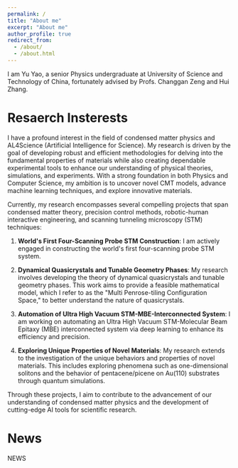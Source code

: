 ```yaml
---
permalink: /
title: "About me"
excerpt: "About me"
author_profile: true
redirect_from: 
  - /about/
  - /about.html
---
```

I am Yu Yao, a senior Physics undergraduate at University of Science and Technology of China, fortunately advised by Profs. Changgan Zeng and Hui Zhang. 
<!--
This is the front page of a website that is powered by the [academicpages template](https://github.com/academicpages/academicpages.github.io) and hosted on GitHub pages. [GitHub pages](https://pages.github.com) is a free service in which websites are built and hosted from code and data stored in a GitHub repository, automatically updating when a new commit is made to the respository. This template was forked from the [Minimal Mistakes Jekyll Theme](https://mmistakes.github.io/minimal-mistakes/) created by Michael Rose, and then extended to support the kinds of content that academics have: publications, talks, teaching, a portfolio, blog posts, and a dynamically-generated CV. You can fork [this repository](https://github.com/academicpages/academicpages.github.io) right now, modify the configuration and markdown files, add your own PDFs and other content, and have your own site for free, with no ads! An older version of this template powers my own personal website at [stuartgeiger.com](http://stuartgeiger.com), which uses [this Github repository](https://github.com/staeiou/staeiou.github.io).\
-->


Resaerch Insterests
======
I have a profound interest in the field of condensed matter physics and AL4Science (Artificial Intelligence for Science). My research is driven by the goal of developing robust and efficient methodologies for delving into the fundamental properties of materials while also creating dependable experimental tools to enhance our understanding of physical theories, simulations, and experiments. With a strong foundation in both Physics and Computer Science, my ambition is to uncover novel CMT models, advance machine learning techniques, and explore innovative materials.

Currently, my research encompasses several compelling projects that span condensed matter theory, precision control methods, robotic-human interactive engineering, and scanning tunneling microscopy (STM) techniques:

1. **World's First Four-Scanning Probe STM Construction**: I am actively engaged in constructing the world's first four-scanning probe STM system.

2. **Dynamical Quasicrystals and Tunable Geometry Phases**: My research involves developing the theory of dynamical quasicrystals and tunable geometry phases. This work aims to provide a feasible mathematical model, which I refer to as the "Multi Penrose-tiling Configuration Space," to better understand the nature of quasicrystals.

3. **Automation of Ultra High Vacuum STM-MBE-Interconnected System**: I am working on automating an Ultra High Vacuum STM-Molecular Beam Epitaxy (MBE) interconnected system via deep learning to enhance its efficiency and precision.

4. **Exploring Unique Properties of Novel Materials**: My research extends to the investigation of the unique behaviors and properties of novel materials. This includes exploring phenomena such as one-dimensional solitons and the behavior of pentacene/picene on Au(110) substrates through quantum simulations.

Through these projects, I aim to contribute to the advancement of our understanding of condensed matter physics and the development of cutting-edge AI tools for scientific research.


News
======
NEWS
